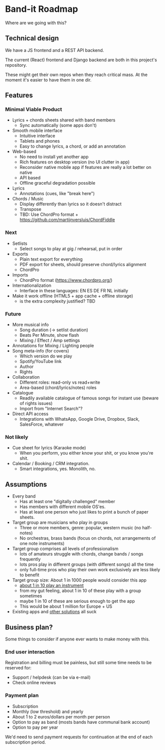 # Band-it Roadmap

Where are we going with this?


## Technical design

We have a JS frontend and a REST API backend.

The current (React) frontend and Django backend are both in this project's
repository.

These might get their own repos when they reach critical mass. At the moment
it's easier to have them in one dir.


## Features


### Minimal Viable Product

- Lyrics + chords sheets shared with band members
    * Sync automatically (some apps don't)
- Smooth mobile interface
    * Intuitive interface
    * Tablets and phones
    * Easy to change lyrics, a chord, or add an annotation
- Web-based
    * No need to install yet another app
    * Rich features on desktop version (no UI clutter in app)
    * Reconsider native mobile app if features are really a lot better on native
    * API based
    * Offline graceful degradation possible
- Lyrics
    * Annotations (cues, like "break here")
- Chords / Music
    * Display differently than lyrics so it doesn't distract
    * Transpose
    * TBD: Use ChordPro format + https://github.com/martijnversluis/ChordFiddle


### Next

- Setlists
    * Select songs to play at gig / rehearsal, put in order
- Exports
    * Plain text export for everything
    * PDF export for sheets, should preserve chord/lyrics alignment
    * ChordPro
- Imports
    * ChordPro format (https://www.chordpro.org/)
- Internationalization
    * Interface in these languages: EN ES DE FR NL initially
- Make it work offline (HTML5 + app cache + offline storage)
    * is the extra complexity justified? TBD


### Future

- More musical info
    * Song duration (-> setlist duration)
    * Beats Per Minute, show flash
    * Mixing / Effect / Amp settings
- Annotations for Mixing / Lighting people
- Song meta-info (for covers)
    * Which version do we play
    * Spotify/YouTube link
    * Author
    * Rights
- Collaboration
    * Different roles: read-only vs read+write
    * Area-based (chord/lyrics/notes) roles
- Catalogue
    * Readily available catalogue of famous songs for instant use (beware of rights issues)
    * Import from "Internet Search"?
- Direct API access
    * Integrations with WhatsApp, Google Drive, Dropbox, Slack, SalesForce, whatever


### Not likely

- Cue sheet for lyrics (Karaoke mode)
    * When you perform, you either know your shit, or you know you're shit.
- Calendar / Booking / CRM integration.
    * Smart integrations, yes. Monolith, no.


## Assumptions

- Every band
    * Has at least one "digitally challenged" member
    * Has members with different mobile OS'es.
    * Has at least one person who just likes to print a bunch of paper sheets.
- Target group are musicians who play in groups
    * Three or more members, genre: popular, western music (no half-notes)
    * No orchestras, brass bands (focus on chords, not arrangements of one note instruments)
- Target group comprises all levels of professionalism
    * lots of amateurs struggle with chords, change bands / songs frequently
    * lots pros play in different groups (with different songs) all the time
    * only full-time pros who play their own work exclusively are less likely to benefit
- Target group size: About 1 in 1000 people would consider this app
    * [about 1 in 10 play an instrument](https://www.statista.com/statistics/192834/people-playing-a-musical-instrument-in-the-us/)
    * from my gut feeling, about 1 in 10 of these play with a group sometimes
    * maybe 1 in 10 of these are serious enough to get the app
    * This would be about 1 million for Europe + US
- Existing apps and [other solutions](OTHER_PRODUCTS.md) all suck


## Business plan?

Some things to consider if anyone ever wants to make money with this.


### End user interaction

Registration and billing must be painless, but still some time needs to be reserved for:

- Support / helpdesk (can be via e-mail)
- Check online reviews


### Payment plan

- Subscription
- Monthly (low threshold) and yearly
- About 1 to 2 euros/dollars per month per person
- Option to pay as band (mosts bands have communal bank account)
- Option to pay per year

We'd need to send payment requests for continuation at the end of each subscription period.
